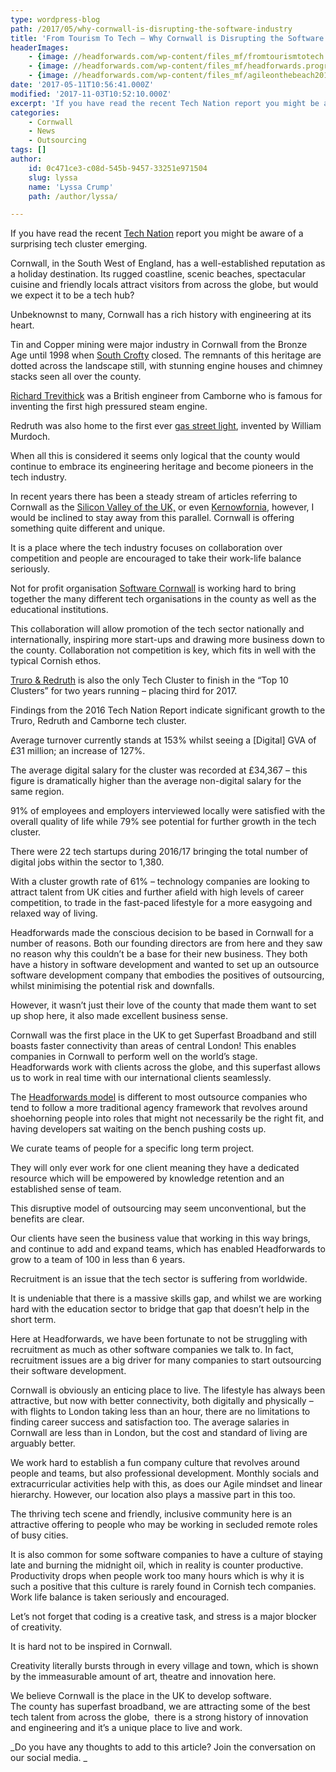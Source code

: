 ```yaml
---
type: wordpress-blog
path: /2017/05/why-cornwall-is-disrupting-the-software-industry
title: 'From Tourism To Tech – Why Cornwall is Disrupting the Software Industry'
headerImages:
    - {image: //headforwards.com/wp-content/files_mf/fromtourismtotech.jpg, text: 'From Tourism To Tech - Why Cornwall is Disrupting the Software Industry'}
    - {image: //headforwards.com/wp-content/files_mf/headforwards.programminglanguagessoftwaredevelopment63.jpg, text: ""}
    - {image: //headforwards.com/wp-content/files_mf/agileonthebeach2016.jpg, text: ""}
date: '2017-05-11T10:56:41.000Z'
modified: '2017-11-03T10:52:10.000Z'
excerpt: 'If you have read the recent Tech Nation report you might be aware of a surprising tech cluster emerging. Cornwall, in the South West of England, has a well-established reputation as a holiday destination. Its rugged coastline, scenic beaches, spectacular cuisine and friendly locals attract visitors from across the globe, but would we expect it …'
categories:
    - Cornwall
    - News
    - Outsourcing
tags: []
author:
    id: 0c471ce3-c08d-545b-9457-33251e971504
    slug: lyssa
    name: 'Lyssa Crump'
    path: /author/lyssa/

---
```

If you have read the recent [Tech Nation](http://technation.techcityuk.com/) report you might be aware of a surprising tech cluster emerging.

Cornwall, in the South West of England, has a well-established reputation as a holiday destination. Its rugged coastline, scenic beaches, spectacular cuisine and friendly locals attract visitors from across the globe, but would we expect it to be a tech hub?

Unbeknownst to many, Cornwall has a rich history with engineering at its heart.

Tin and Copper mining were major industry in Cornwall from the Bronze Age until 1998 when [South Crofty](https://en.wikipedia.org/wiki/South_Crofty) closed. The remnants of this heritage are dotted across the landscape still, with stunning engine houses and chimney stacks seen all over the county.

[Richard Trevithick](https://www.britannica.com/biography/Richard-Trevithick) was a British engineer from Camborne who is famous for inventing the first high pressured steam engine.

Redruth was also home to the first ever [gas street light](http://www.historyhouse.co.uk/articles/gas_lighting.html), invented by William Murdoch.

When all this is considered it seems only logical that the county would continue to embrace its engineering heritage and become pioneers in the tech industry.

In recent years there has been a steady stream of articles referring to Cornwall as the [Silicon Valley of the UK,](http://www.cornwalllive.com/camborne-pool-redruth-how-technology-is-turning-a-deprived-part-of-cornwall-into-silicon-valley/story-30183060-detail/story.html) or even [Kernowfornia](https://www.pfa-research.com//headforwards.com/wp-content/uploads/2016/07/PFA-Research-Cornwall-Digitech-Industry-2016-full-report.pdf), however, I would be inclined to stay away from this parallel. Cornwall is offering something quite different and unique.

It is a place where the tech industry focuses on collaboration over competition and people are encouraged to take their work-life balance seriously.

Not for profit organisation [Software Cornwall](https://www.softwarecornwall.org/) is working hard to bring together the many different tech organisations in the county as well as the educational institutions.

This collaboration will allow promotion of the tech sector nationally and internationally, inspiring more start-ups and drawing more business down to the county. Collaboration not competition is key, which fits in well with the typical Cornish ethos.

[Truro & Redruth](http://technation.techcityuk.com/cluster/truro-and-redruth/) is also the only Tech Cluster to finish in the “Top 10 Clusters” for two years running – placing third for 2017.

Findings from the 2016 Tech Nation Report indicate significant growth to the Truro, Redruth and Camborne tech cluster.

Average turnover currently stands at 153% whilst seeing a \[Digital\] GVA of £31 million; an increase of 127%.

The average digital salary for the cluster was recorded at £34,367 – this figure is dramatically higher than the average non-digital salary for the same region.

91% of employees and employers interviewed locally were satisfied with the overall quality of life while 79% see potential for further growth in the tech cluster.

There were 22 tech startups during 2016/17 bringing the total number of digital jobs within the sector to 1,380.

With a cluster growth rate of 61% – technology companies are looking to attract talent from UK cities and further afield with high levels of career competition, to trade in the fast-paced lifestyle for a more easygoing and relaxed way of living.

Headforwards made the conscious decision to be based in Cornwall for a number of reasons. Both our founding directors are from here and they saw no reason why this couldn’t be a base for their new business. They both have a history in software development and wanted to set up an outsource software development company that embodies the positives of outsourcing, whilst minimising the potential risk and downfalls.

However, it wasn’t just their love of the county that made them want to set up shop here, it also made excellent business sense.

Cornwall was the first place in the UK to get Superfast Broadband and still boasts faster connectivity than areas of central London! This enables companies in Cornwall to perform well on the world’s stage.  
Headforwards work with clients across the globe, and this superfast allows us to work in real time with our international clients seamlessly.

The [Headforwards model](https://www.headforwards.com/what-we-do-software-development-outsourcing-in-the-uk/) is different to most outsource companies who tend to follow a more traditional agency framework that revolves around shoehorning people into roles that might not necessarily be the right fit, and having developers sat waiting on the bench pushing costs up.

We curate teams of people for a specific long term project.

They will only ever work for one client meaning they have a dedicated resource which will be empowered by knowledge retention and an established sense of team.

This disruptive model of outsourcing may seem unconventional, but the benefits are clear.

Our clients have seen the business value that working in this way brings, and continue to add and expand teams, which has enabled Headforwards to grow to a team of 100 in less than 6 years.

Recruitment is an issue that the tech sector is suffering from worldwide.

It is undeniable that there is a massive skills gap, and whilst we are working hard with the education sector to bridge that gap that doesn’t help in the short term.

Here at Headforwards, we have been fortunate to not be struggling with recruitment as much as other software companies we talk to. In fact, recruitment issues are a big driver for many companies to start outsourcing their software development.

Cornwall is obviously an enticing place to live. The lifestyle has always been attractive, but now with better connectivity, both digitally and physically – with flights to London taking less than an hour, there are no limitations to finding career success and satisfaction too. The average salaries in Cornwall are less than in London, but the cost and standard of living are arguably better.

We work hard to establish a fun company culture that revolves around people and teams, but also professional development. Monthly socials and extracurricular activities help with this, as does our Agile mindset and linear hierarchy. However, our location also plays a massive part in this too.

The thriving tech scene and friendly, inclusive community here is an attractive offering to people who may be working in secluded remote roles of busy cities.

It is also common for some software companies to have a culture of staying late and burning the midnight oil, which in reality is counter productive. Productivity drops when people work too many hours which is why it is such a positive that this culture is rarely found in Cornish tech companies. Work life balance is taken seriously and encouraged.

Let’s not forget that coding is a creative task, and stress is a major blocker of creativity.

It is hard not to be inspired in Cornwall.

Creativity literally bursts through in every village and town, which is shown by the immeasurable amount of art, theatre and innovation here.

We believe Cornwall is the place in the UK to develop software.  
The county has superfast broadband, we are attracting some of the best tech talent from across the globe,  there is a strong history of innovation and engineering and it’s a unique place to live and work.

_Do you have any thoughts to add to this article? Join the conversation on our social media. _
